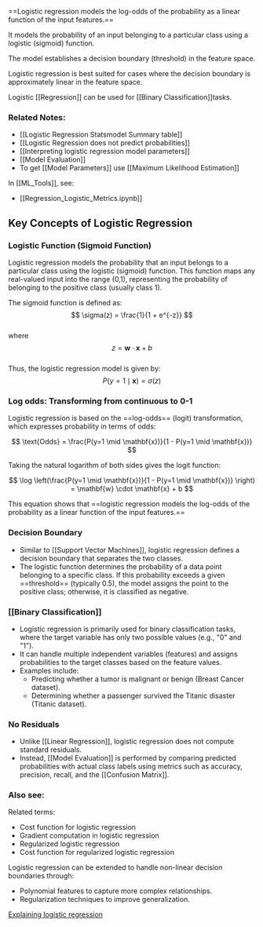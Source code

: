 ==Logistic regression models the log-odds of the probability as a linear function of the input features.==

It models the probability of an input belonging to a particular class using a logistic (sigmoid) function.

The model establishes a decision boundary (threshold) in the feature space.

Logistic regression is best suited for cases where the decision boundary is approximately linear in the feature space.

Logistic [[Regression]]  can be used for [[Binary Classification]]tasks.

### Related Notes:
- [[Logistic Regression Statsmodel Summary table]]
- [[Logistic Regression does not predict probabilities]]
- [[Interpreting logistic regression model parameters]]
- [[Model Evaluation]]
- To get [[Model Parameters]] use [[Maximum Likelihood Estimation]]

In [[ML_Tools]], see:
- [[Regression_Logistic_Metrics.ipynb]]
## Key Concepts of Logistic Regression

### Logistic Function (Sigmoid Function)

Logistic regression models the probability that an input belongs to a particular class using the logistic (sigmoid) function. This function maps any real-valued input into the range (0,1), representing the probability of belonging to the positive class (usually class 1).

The sigmoid function is defined as:  
$$ \sigma(z) = \frac{1}{1 + e^{-z}} $$  
where  
$$ z = \mathbf{w} \cdot \mathbf{x} + b $$  
Thus, the logistic regression model is given by:  
$$ P(y=1 \mid \mathbf{x}) = \sigma(z) $$  

### Log odds: Transforming from continuous to 0-1

Logistic regression is based on the ==log-odds== (logit) transformation, which expresses probability in terms of odds:

$$ \text{Odds} = \frac{P(y=1 \mid \mathbf{x})}{1 - P(y=1 \mid \mathbf{x})} $$

Taking the natural logarithm of both sides gives the logit function:

$$ \log \left(\frac{P(y=1 \mid \mathbf{x})}{1 - P(y=1 \mid \mathbf{x})} \right) = \mathbf{w} \cdot \mathbf{x} + b $$

This equation shows that ==logistic regression models the log-odds of the probability as a linear function of the input features.==

### Decision Boundary

- Similar to [[Support Vector Machines]], logistic regression defines a decision boundary that separates the two classes.
- The logistic function determines the probability of a data point belonging to a specific class. If this probability exceeds a given ==threshold== (typically 0.5), the model assigns the point to the positive class; otherwise, it is classified as negative.

### [[Binary Classification]]

- Logistic regression is primarily used for binary classification tasks, where the target variable has only two possible values (e.g., "0" and "1").
- It can handle multiple independent variables (features) and assigns probabilities to the target classes based on the feature values.
- Examples include:
    - Predicting whether a tumor is malignant or benign (Breast Cancer dataset).
    - Determining whether a passenger survived the Titanic disaster (Titanic dataset).

### No Residuals

- Unlike [[Linear Regression]], logistic regression does not compute standard residuals.
- Instead, [[Model Evaluation]] is performed by comparing predicted probabilities with actual class labels using metrics such as accuracy, precision, recall, and the [[Confusion Matrix]].
### Also see:

Related terms:
- Cost function for logistic regression
- Gradient computation in logistic regression
- Regularized logistic regression
- Cost function for regularized logistic regression

Logistic regression can be extended to handle non-linear decision boundaries through:
- Polynomial features to capture more complex relationships.
- Regularization techniques to improve generalization.

[Explaining logistic regression](https://www.youtube.com/watch?v=Iju8l2qgaJU)

